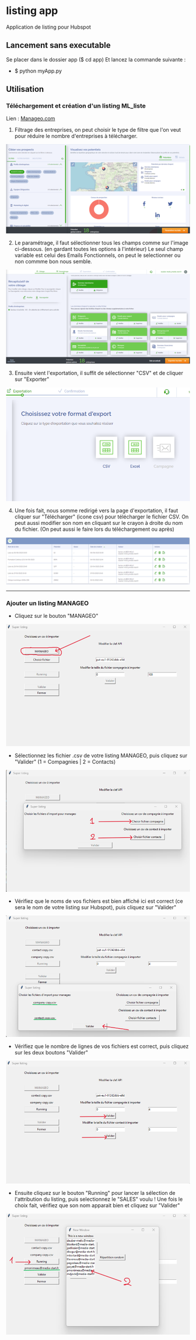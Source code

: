 # listing app

Application de listing pour Hubspot

## Lancement sans executable

Se placer dans le dossier app   ($ cd app)
Et lancez la commande suivante :

- $ python myApp.py

## Utilisation

### Téléchargement et création d'un listing ML_liste

Lien : [Manageo.com](mlist.manageo.com/ "lien manageo")

1. Filtrage des entreprises, on peut choisir le type de filtre que l'on veut pour réduire le nombre d'entreprises à télécharger.

![ Texte alternatif](/docListing/ML_home.png "Manageo")

2. Le paramétrage, il faut sélectionner tous les champs comme sur l'image ci-dessous. (en gardant toutes les options à l'intérieur)
Le seul champ variable est celui des Emails Fonctionnels, on peut le selectionner ou non commme bon nous semble.

![ Texte alternatif](/docListing/ML_parametrage.png "Manageo")

3. Ensuite vient l'exportation, il suffit de sélectionner "CSV" et de cliquer sur "Exporter"

![ Texte alternatif](/docListing/ML_exportation.png "Manageo")

4. Une fois fait, nous somme redirigé vers la page d'exportation, il faut cliquer sur "Télécharger" (icone csv) pour télécharger le fichier CSV.
On peut aussi modifier son nom en cliquant sur le crayon à droite du nom du fichier. (On peut aussi le faire lors du téléchargement ou après)

![ Texte alternatif](/docListing/ML_listes.png "Manageo")

---


### Ajouter un listing MANAGEO

- Cliquez sur le bouton "MANAGEO"

![ Texte alternatif](/docListing/home_modif.png "Manageo")

- Sélectionnez les fichier .csv de votre listing MANAGEO, puis cliquez sur "Valider"
    (1 = Compagnies  | 2 = Contacts)

![ Texte alternatif](/docListing/SelectFIchiers_modif.png "SelectFichiers")

- Vérifiez que le noms de vos fichiers est bien affiché ici est correct (ce sera le nom de votre listing sur Hubspot), puis cliquez sur "Valider"

![ Texte alternatif](/docListing/validerFichiers_modif.png "ValiderFichiers")

- Vérifiez que le nombre de lignes de vos fichiers est correct, puis cliquez sur les deux boutons "Valider"

![ Texte alternatif](/docListing/validerTaille_modif.png "ValiderTaille")

- Ensuite cliquez sur le bouton "Running" pour lancer la sélection de l'attribution du listing, puis selectionnez le "SALES" voulu !
Une fois le choix fait, vérifiez que son nom apparait bien et cliquez sur "Valider"

![ Texte alternatif](/docListing/choixSale_modif.png "ChoixSale")
